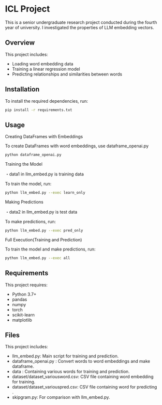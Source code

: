 # ICL Project

This is a senior undergraduate research project conducted during the fourth year of university.
I investigated the properties of LLM embedding vectors.


## Overview

This project includes:
- Loading word embedding data
- Training a linear regression model
- Predicting relationships and similarities between words

## Installation

To install the required dependencies, run:
```bash
pip install -r requirements.txt

```

## Usage

Creating DataFrames with Embeddings

To create DataFrames with word embeddings, use dataframe_openai.py
```bash
python dataframe_openai.py
```

Training the Model

・data1 in llm_embed.py is training data

To train the model, run:
```bash
python llm_embed.py --exec learn_only
```

Making Predictions

・data2 in llm_embed.py is test data

To make predictions, run:
```bash
python llm_embed.py --exec pred_only
```

Full Execution(Training and Prediction)

To train the model and make predictions, run:
```bash
python llm_embed.py --exec all
```

## Requirements

This project requires:
- Python 3.7+
- pandas
- numpy
- torch
- scikit-learn
- matplotlib


 ## Files

This project includes:
- llm_embed.py: Main script for training and prediction.
- dataframe_openai.py : Convert words to word embeddings and make dataframe.
- data : Containing various words for training and prediction.
- dataset/dataset_variousword.csv: CSV file containing word embedding for training.
- dataset/dataset_variouspred.csv: CSV file containing word for predicting .
- skipgram.py: For comparison with llm_embed.py.
